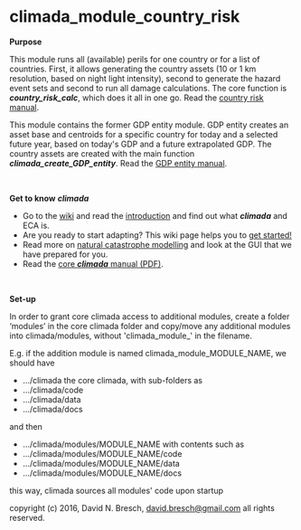 climada_module_country_risk
===========================

**Purpose**

This module runs all (available) perils for one country or for a list of countries. First, it allows generating the country assets (10 or 1 km resolution, based on night light intensity), second to generate the hazard event sets and second to run all damage calculations. The core function is ***country_risk_calc***, which does it all in one go. Read the [country risk manual](docs/climada_module_country_risk.pdf).
 
This module contains the former GDP entity module. GDP entity creates an asset base and centroids for a specific country for today and a selected future year, based on today's GDP and a future extrapolated GDP. The country assets are created with the main function ***climada_create_GDP_entity***. Read the [GDP entity manual](docs/climada_module_GDP_entity.pdf).

<br>

**Get to know** ***climada***

* Go to the [wiki](../../../climada/wiki/Home) and read the [introduction](../../../climada/wiki/Home) and find out what _**climada**_ and ECA is. 
* Are you ready to start adapting? This wiki page helps you to [get started!](../../../climada/wiki/Getting-started)  
* Read more on [natural catastrophe modelling](../../../climada/wiki/NatCat-modelling) and look at the GUI that we have prepared for you.
* Read the [core ***climada*** manual (PDF)](../../../climada/docs/climada_manual.pdf?raw=true).

<br>

**Set-up**

In order to grant core climada access to additional modules, create a folder ‘modules’ in the core climada folder and copy/move any additional modules into climada/modules, without 'climada_module_' in the filename. 

E.g. if the addition module is named climada_module_MODULE_NAME, we should have

- .../climada the core climada, with sub-folders as
- .../climada/code
- .../climada/data
- .../climada/docs

and then
- .../climada/modules/MODULE_NAME with contents such as 
- .../climada/modules/MODULE_NAME/code
- .../climada/modules/MODULE_NAME/data
- .../climada/modules/MODULE_NAME/docs

this way, climada sources all modules' code upon startup

copyright (c) 2016, David N. Bresch, david.bresch@gmail.com all rights reserved.
